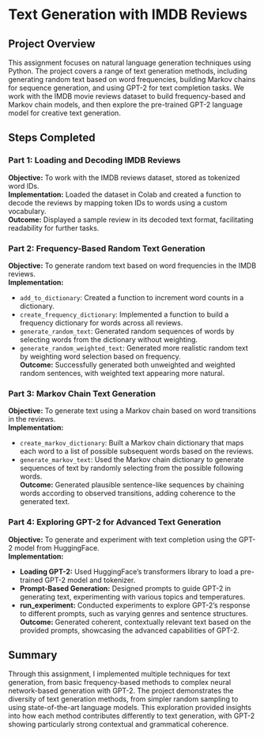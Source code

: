 # Text Generation with IMDB Reviews

## Project Overview
This assignment focuses on natural language generation techniques using Python. The project covers a range of text generation methods, including generating random text based on word frequencies, building Markov chains for sequence generation, and using GPT-2 for text completion tasks. We work with the IMDB movie reviews dataset to build frequency-based and Markov chain models, and then explore the pre-trained GPT-2 language model for creative text generation.

## Steps Completed

### Part 1: Loading and Decoding IMDB Reviews
**Objective:** To work with the IMDB reviews dataset, stored as tokenized word IDs.  
**Implementation:** Loaded the dataset in Colab and created a function to decode the reviews by mapping token IDs to words using a custom vocabulary.  
**Outcome:** Displayed a sample review in its decoded text format, facilitating readability for further tasks.

### Part 2: Frequency-Based Random Text Generation
**Objective:** To generate random text based on word frequencies in the IMDB reviews.  
**Implementation:**
- `add_to_dictionary`: Created a function to increment word counts in a dictionary.
- `create_frequency_dictionary`: Implemented a function to build a frequency dictionary for words across all reviews.
- `generate_random_text`: Generated random sequences of words by selecting words from the dictionary without weighting.
- `generate_random_weighted_text`: Generated more realistic random text by weighting word selection based on frequency.  
**Outcome:** Successfully generated both unweighted and weighted random sentences, with weighted text appearing more natural.

### Part 3: Markov Chain Text Generation
**Objective:** To generate text using a Markov chain based on word transitions in the reviews.  
**Implementation:**
- `create_markov_dictionary`: Built a Markov chain dictionary that maps each word to a list of possible subsequent words based on the reviews.
- `generate_markov_text`: Used the Markov chain dictionary to generate sequences of text by randomly selecting from the possible following words.  
**Outcome:** Generated plausible sentence-like sequences by chaining words according to observed transitions, adding coherence to the generated text.

### Part 4: Exploring GPT-2 for Advanced Text Generation
**Objective:** To generate and experiment with text completion using the GPT-2 model from HuggingFace.  
**Implementation:**
- **Loading GPT-2:** Used HuggingFace’s transformers library to load a pre-trained GPT-2 model and tokenizer.
- **Prompt-Based Generation:** Designed prompts to guide GPT-2 in generating text, experimenting with various topics and temperatures.
- **run_experiment:** Conducted experiments to explore GPT-2’s response to different prompts, such as varying genres and sentence structures.  
**Outcome:** Generated coherent, contextually relevant text based on the provided prompts, showcasing the advanced capabilities of GPT-2.

## Summary
Through this assignment, I implemented multiple techniques for text generation, from basic frequency-based methods to complex neural network-based generation with GPT-2. The project demonstrates the diversity of text generation methods, from simpler random sampling to using state-of-the-art language models. This exploration provided insights into how each method contributes differently to text generation, with GPT-2 showing particularly strong contextual and grammatical coherence.
